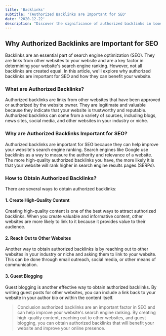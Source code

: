```yaml
---
title: 'Backlinks'
subtitle: 'TAuthorized Backlinks are Important for SEO'
date: '2020-12-22'
description: "Discover the significance of authorized backlinks in boosting your website's SEO. Our comprehensive guide explains how quality backlinks from trusted sources can improve your search engine rankings, increase organic traffic, and enhance your online visibility. Learn the best practices for acquiring and managing authorized backlinks to optimize your website's performance."
---
```


## Why Authorized Backlinks are Important for SEO

Backlinks are an essential part of search engine optimization (SEO). They are links from other websites to your website and are a key factor in determining your website's search engine ranking. However, not all backlinks are created equal. In this article, we'll explore why authorized backlinks are important for SEO and how they can benefit your website.

### What are Authorized Backlinks?

Authorized backlinks are links from other websites that have been approved or authorized by the website owner. They are legitimate and valuable because they indicate that your website is trustworthy and reputable. Authorized backlinks can come from a variety of sources, including blogs, news sites, social media, and other websites in your industry or niche.

### Why are Authorized Backlinks Important for SEO?

Authorized backlinks are important for SEO because they can help improve your website's search engine ranking. Search engines like Google use backlinks as a way to measure the authority and relevance of a website. The more high-quality authorized backlinks you have, the more likely it is that your website will rank higher in search engine results pages (SERPs).

### How to Obtain Authorized Backlinks?

There are several ways to obtain authorized backlinks:

#### 1. Create High-Quality Content

Creating high-quality content is one of the best ways to attract authorized backlinks. When you create valuable and informative content, other websites are more likely to link to it because it provides value to their audience.

#### 2. Reach Out to Other Websites

Another way to obtain authorized backlinks is by reaching out to other websites in your industry or niche and asking them to link to your website. This can be done through email outreach, social media, or other means of communication.

#### 3. Guest Blogging

Guest blogging is another effective way to obtain authorized backlinks. By writing guest posts for other websites, you can include a link back to your website in your author bio or within the content itself.

> Conclusion
> authorized backlinks are an important factor in SEO and can help improve your website's search engine ranking. By creating high-quality content, reaching out to other websites, and guest blogging, you can obtain authorized backlinks that will benefit your website and improve your online presence.
